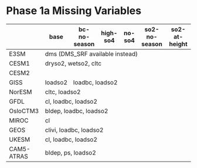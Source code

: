# Phase 1a Missing Variables
<table>
<thead>
  <tr>
    <th></th>
    <th>base</th>
    <th>bc-no-season</th>
    <th>high-so4</th>
    <th>no-so4</th>
    <th>so2-no-season</th>
    <th>so2-at-height</th>
  </tr>
</thead>
<tbody>
  <tr>
    <td>E3SM</td>
    <td colspan="6">dms (DMS_SRF available instead)</td>
  </tr>
  <tr>
    <td>CESM1</td>
    <td colspan="6">dryso2, wetso2, cltc</td>
  </tr>
  <tr>
    <td>CESM2</td>
    <td colspan="6"></td>
  </tr>
  <tr>
    <td>GISS</td>
    <td>loadso2</td>
    <td colspan="5">loadbc, loadso2</td>
  </tr>
  <tr>
    <td>NorESM</td>
    <td colspan="6">cltc, loadso2</td>
  </tr>
  <tr>
    <td>GFDL</td>
    <td colspan="6">cl, loadbc, loadso2</td>
  </tr>
  <tr>
    <td>OsloCTM3</td>
    <td colspan="6">bldep, loadbc, loadso2</td>
  </tr>
  <tr>
    <td>MIROC</td>
    <td colspan="6">cl</td>
  </tr>
  <tr>
    <td>GEOS</td>
    <td colspan="6">clivi, loadbc, loadso2</td>
  </tr>
  <tr>
    <td>UKESM</td>
    <td colspan="6">cl, loadbc, loadso2</td>
  </tr>
  <tr>
    <td>CAM5-ATRAS</td>
    <td colspan="6">bldep, ps, loadso2</td>
  </tr>
</tbody>
</table>
